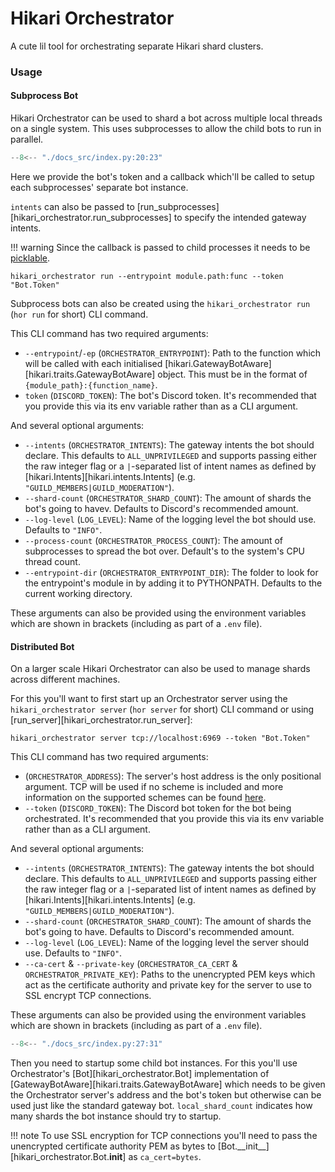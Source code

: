 <!-- # Home -->
# Hikari Orchestrator

A cute lil tool for orchestrating separate Hikari shard clusters.

### Usage

#### Subprocess Bot

Hikari Orchestrator can be used to shard a bot across multiple local threads on
a single system. This uses subprocesses to allow the child bots to run in
parallel.

```py
--8<-- "./docs_src/index.py:20:23"
```

Here we provide the bot's token and a callback which'll be called to setup each
subprocesses' separate bot instance.

`intents` can also be passed to [run_subprocesses][hikari_orchestrator.run_subprocesses]
to specify the intended gateway intents.

!!! warning
    Since the callback is passed to child processes it needs to be
    [picklable](https://docs.python.org/3/library/pickle.html#what-can-be-pickled-and-unpickled).

```shell
hikari_orchestrator run --entrypoint module.path:func --token "Bot.Token"
```

Subprocess bots can also be created using the `hikari_orchestrator run`
(`hor run` for short) CLI command.

This CLI command has two required arguments:

- `--entrypoint`/`-ep` (`ORCHESTRATOR_ENTRYPOINT`): Path to the function which
  will be called with each initialised
  [hikari.GatewayBotAware][hikari.traits.GatewayBotAware] object.
  This must be in the format of  `{module_path}:{function_name}`.
- `token` (`DISCORD_TOKEN`): The bot's Discord token. It's recommended that
  you provide this via its env variable rather than as a CLI argument.

And several optional arguments:

- `--intents` (`ORCHESTRATOR_INTENTS`): The gateway intents the bot should
  declare. This defaults to `ALL_UNPRIVILEGED` and supports passing either the
  raw integer flag or a `|`-separated list of intent names as defined by
  [hikari.Intents][hikari.intents.Intents] (e.g. `"GUILD_MEMBERS|GUILD_MODERATION"`).
- `--shard-count` (`ORCHESTRATOR_SHARD_COUNT`): The amount of shards the bot's
  going to havev. Defaults to Discord's recommended amount.
- `--log-level` (`LOG_LEVEL`): Name of the logging level the bot should use.
  Defaults to `"INFO"`.
- `--process-count` (`ORCHESTRATOR_PROCESS_COUNT`): The amount of subprocesses
  to spread the bot over. Default's to the system's CPU thread count.
- `--entrypoint-dir` (`ORCHESTRATOR_ENTRYPOINT_DIR`): The folder to look for the
  entrypoint's module in by adding it to PYTHONPATH. Defaults to the current
  working directory.

These arguments can also be provided using the environment variables which are
shown in brackets (including as part of a `.env` file).

#### Distributed Bot

On a larger scale Hikari Orchestrator can also be used to manage shards across
different machines.

For this you'll want to first start up an Orchestrator server using the
`hikari_orchestrator server` (`hor server` for short) CLI command or using
[run_server][hikari_orchestrator.run_server]:

```shell
hikari_orchestrator server tcp://localhost:6969 --token "Bot.Token"
```

This CLI command has two required arguments:

- (`ORCHESTRATOR_ADDRESS`): The server's host address is the only positional
  argument. TCP will be used if no scheme is included and more information on
  the supported schemes can be found
  [here](https://github.com/grpc/grpc/blob/master/doc/naming.md).
- `--token` (`DISCORD_TOKEN`): The Discord bot token for the bot being
  orchestrated. It's recommended that you provide this via its env variable
  rather than as a CLI argument.

And several optional arguments:

- `--intents` (`ORCHESTRATOR_INTENTS`): The gateway intents the bot should
  declare. This defaults to `ALL_UNPRIVILEGED` and supports passing either the
  raw integer flag or a `|`-separated list of intent names as defined by
  [hikari.Intents][hikari.intents.Intents] (e.g. `"GUILD_MEMBERS|GUILD_MODERATION"`).
- `--shard-count` (`ORCHESTRATOR_SHARD_COUNT`): The amount of shards the
  bot's going to have. Defaults to Discord's recommended amount.
- `--log-level` (`LOG_LEVEL`): Name of the logging level the server should use.
  Defaults to `"INFO"`.
- `--ca-cert` & `--private-key` (`ORCHESTRATOR_CA_CERT` & `ORCHESTRATOR_PRIVATE_KEY`):
  Paths to the unencrypted PEM keys which act as the certificate authority and
  private key for the server to use to SSL encrypt TCP connections.

These arguments can also be provided using the environment variables which are
shown in brackets (including as part of a `.env` file).

```py
--8<-- "./docs_src/index.py:27:31"
```

Then you need to startup some child bot instances. For this you'll use
Orchestrator's [Bot][hikari_orchestrator.Bot] implementation of
[GatewayBotAware][hikari.traits.GatewayBotAware] which needs to be given the
Orchestrator server's address and the bot's token but otherwise can be used
just like the standard gateway bot. `local_shard_count` indicates how many
shards the bot instance should try to startup.

!!! note
    To use SSL encryption for TCP connections you'll need to pass the
    unencrypted certificate authority PEM as bytes to
    [Bot.\_\_init\_\_][hikari_orchestrator.Bot.__init__] as `ca_cert=bytes`.
